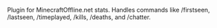 Plugin for MinecraftOffline.net stats. Handles commands like /firstseen, /lastseen, /timeplayed, /kills, /deaths, and /chatter.